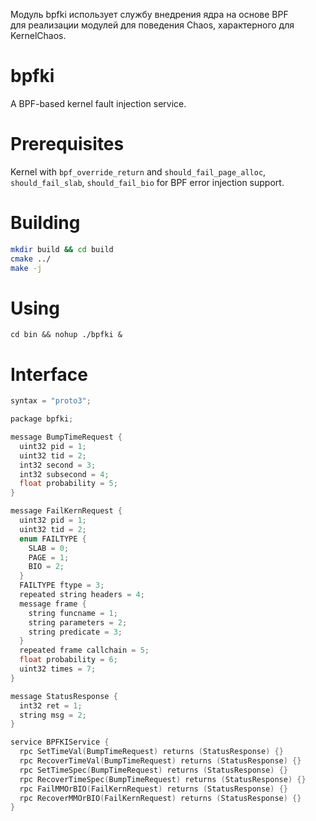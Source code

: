 Модуль bpfki использует службу внедрения ядра на основе BPF   
для реализации модулей для поведения Chaos, характерного для KernelChaos.

# bpfki

A BPF-based kernel fault injection service.

# Prerequisites

Kernel with `bpf_override_return` and  `should_fail_page_alloc`,
`should_fail_slab`, `should_fail_bio` for BPF error injection support.


# Building

``` sh
mkdir build && cd build
cmake ../
make -j
```

# Using

`cd bin && nohup ./bpfki &`

# Interface

``` c++
syntax = "proto3";

package bpfki;

message BumpTimeRequest {
  uint32 pid = 1;
  uint32 tid = 2;
  int32 second = 3;
  int32 subsecond = 4;
  float probability = 5;
}

message FailKernRequest {
  uint32 pid = 1;
  uint32 tid = 2;
  enum FAILTYPE {
    SLAB = 0;
    PAGE = 1;
    BIO = 2;
  }
  FAILTYPE ftype = 3;
  repeated string headers = 4;
  message frame {
    string funcname = 1;
    string parameters = 2;
    string predicate = 3;
  }
  repeated frame callchain = 5;
  float probability = 6;
  uint32 times = 7;
}

message StatusResponse {
  int32 ret = 1;
  string msg = 2;
}

service BPFKIService {
  rpc SetTimeVal(BumpTimeRequest) returns (StatusResponse) {}
  rpc RecoverTimeVal(BumpTimeRequest) returns (StatusResponse) {}
  rpc SetTimeSpec(BumpTimeRequest) returns (StatusResponse) {}
  rpc RecoverTimeSpec(BumpTimeRequest) returns (StatusResponse) {}
  rpc FailMMOrBIO(FailKernRequest) returns (StatusResponse) {}
  rpc RecoverMMOrBIO(FailKernRequest) returns (StatusResponse) {}
}
```
